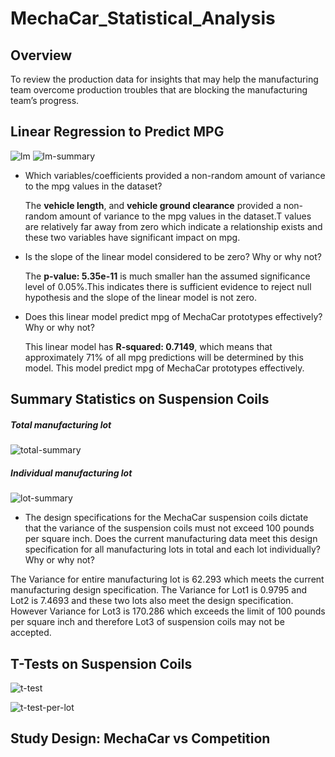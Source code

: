 # MechaCar_Statistical_Analysis
## Overview
To review the production data for insights that may help the manufacturing team overcome production troubles that are blocking the manufacturing team’s progress.
## Linear Regression to Predict MPG
![lm](https://user-images.githubusercontent.com/84524153/133928297-a261dd4c-f24d-4d2c-be1b-00c8d9771064.png)
![lm-summary](https://user-images.githubusercontent.com/84524153/133928314-8aa404ab-5aff-4eb5-9de4-abc7217b5f08.png)

- Which variables/coefficients provided a non-random amount of variance to the mpg values in the dataset?
 
  The **vehicle length**, and **vehicle ground clearance** provided a non-random amount of variance to the mpg values in the dataset.T values are relatively far away from zero       which indicate a relationship exists and these two variables have significant impact on mpg.
  
- Is the slope of the linear model considered to be zero? Why or why not?
 
  The **p-value: 5.35e-11** is much smaller han the assumed significance level of 0.05%.This indicates there is sufficient evidence to reject null hypothesis and the slope of     the linear model is not zero.

- Does this linear model predict mpg of MechaCar prototypes effectively? Why or why not?

  This linear model has **R-squared:  0.7149**, which means that approximately 71% of all mpg predictions will be determined by this model. This model  predict mpg of              MechaCar prototypes effectively.
 

## Summary Statistics on Suspension Coils
##### Total manufacturing lot
![total-summary](https://user-images.githubusercontent.com/84524153/133928986-9ec9b213-a84b-45c7-92ac-0d247c4921a1.png)
##### Individual manufacturing lot
![lot-summary](https://user-images.githubusercontent.com/84524153/133928995-ce3d2959-cfe4-4e45-b16e-50c39bf97268.png)

- The design specifications for the MechaCar suspension coils dictate that the variance of the suspension coils must not exceed 100 pounds per square inch. Does the current manufacturing data meet this design specification for all manufacturing lots in total and each lot individually? Why or why not?

The Variance for entire manufacturing lot is 62.293 which meets the current manufacturing design specification. The Variance for Lot1 is 0.9795 and Lot2 is 7.4693 and these two lots also meet the design specification. However Variance for Lot3 is 170.286 which exceeds the limit of 100 pounds per square inch and therefore Lot3 of suspension coils may not be accepted.


## T-Tests on Suspension Coils

![t-test](https://user-images.githubusercontent.com/84524153/133929002-00ec904b-4391-45cc-b08c-6247859e12b8.png)

![t-test-per-lot](https://user-images.githubusercontent.com/84524153/133929007-3436b462-4b69-4c09-9bef-09bc670be13e.png)

## Study Design: MechaCar vs Competition
